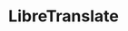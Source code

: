 ---
draft: false
title: LibreTranslate
content:
  id: libretranslate
  name: LibreTranslate
  website: https://libretranslate.com/
  short_description: Free and Open Source Machine Translation API.
---